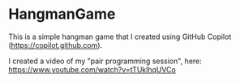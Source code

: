 # HangmanGame

This is a simple hangman game that I created using GitHub Copilot (https://copilot.github.com).

I created a video of my "pair programming session", here: https://www.youtube.com/watch?v=tTUklhqUVCo